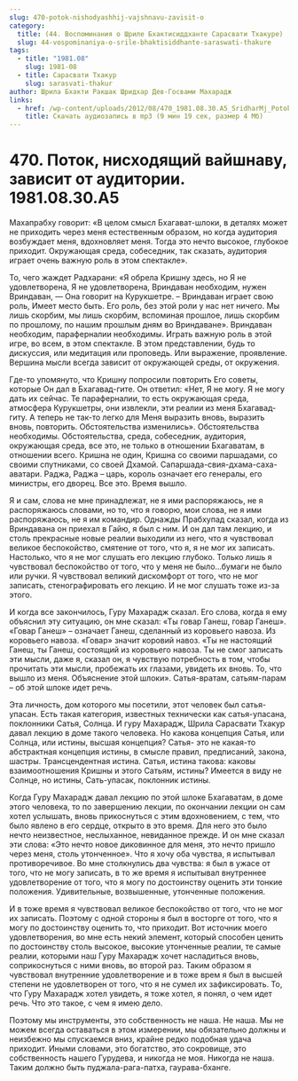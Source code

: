 ```yaml
---
slug: 470-potok-nishodyashhij-vajshnavu-zavisit-o
category:
  title: (44. Воспоминания о Шриле Бхактисиддханте Сарасвати Тхакуре)
  slug: 44-vospominaniya-o-srile-bhaktisiddhante-saraswati-thakure
tags:
  - title: "1981.08"
    slug: 1981-08
  - title: Сарасвати Тхакур
    slug: sarasvati-thakur
author: Шрила Бхакти Ракшак Шридхар Дев-Госвами Махарадж
links:
  - href: /wp-content/uploads/2012/08/470_1981.08.30.A5_SridharMj_Potok_nishodyawiy_vaishnavu_zavisit_ot_auditorii.mp3
    title: Скачать аудиозапись в mp3 (9 мин 19 сек, размер 4 Мб)
---
```


# 470. Поток, нисходящий вайшнаву, зависит от аудитории. 1981.08.30.A5

Махапрабху говорит: «В целом смысл Бхагават-шлоки, в деталях может не приходить через меня естественным образом, но когда аудитория возбуждает меня, вдохновляет меня. Тогда это нечто высокое, глубокое приходит. Окружающая среда, собеседник, так сказать, аудитория играет очень важную роль в этом спектакле».

То, чего жаждет Радхарани: «Я обрела Кришну здесь, но Я не удовлетворена, Я не удовлетворена, Вриндаван необходим, нужен Вриндаван, — Она говорит на Курукшетре. – Вриндаван играет свою роль, Имеет место быть. Его роль, без этой роли у нас нет ничего. Мы лишь скорбим, мы лишь скорбим, вспоминая прошлое, лишь скорбим по прошлому, по нашим прошлым дням во Вриндаване». Вриндаван необходим, параферналии необходимы. Играть важную роль в этой игре, во всем, в этом спектакле. В этом представлении, будь то дискуссия, или медитация или проповедь. Или выражение, проявление. Вершина мысли всегда зависит от окружающей среды, от окружения.

Где-то упомянуто, что Кришну попросили повторить Его советы, которые Он дал в Бхагавад-гите. Он ответил: «Нет, Я не могу. Я не могу дать их сейчас. Те параферналии, то есть окружающая среда, атмосфера Курукшетры, они извлекли, эти реалии из меня Бхагавад-гиту. А теперь не так-то легко для Меня выразить вновь, выразить вновь, повторить. Обстоятельства изменились». Обстоятельства необходимы. Обстоятельства, среда, собеседник, аудитория, окружающая среда, все это, не только в отношении Бхагаватам, в отношении всего. Кришна не один, Кришна со своими паршадами, со своими спутниками, со своей Дхамой. Сапаршада-свия-дхама-саха-аватари. Раджа, Раджа – царь, король означает его генералы, его министры, его дворец. Все это. Время вышло.

Я и сам, слова не мне принадлежат, не я ими распоряжаюсь, не я распоряжаюсь словами, но то, что я говорю, мои слова, не я ими распоряжаюсь, не я им командир. Однажды Прабхупад сказал, когда из Вриндавана он приехал в Гайю, я был с ним. И он дал там лекцию, и столь прекрасные новые реалии выходили из него, что я чувствовал великое беспокойство, смятение от того, что я, я не мог их записать. Настолько, что я не мог слушать его лекцию глубоко. Только лишь я чувствовал беспокойство от того, что у меня не было…бумаги не было или ручки. Я чувствовал великий дискомфорт от того, что не мог записать, стенографировать его лекцию. И не мог слушать тоже из-за этого.

И когда все закончилось, Гуру Махарадж сказал. Его слова, когда я ему объяснил эту ситуацию, он мне сказал: «Ты говар Ганеш, говар Ганеш». «Говар Ганеш» – означает Ганеш, сделанный из коровьего навоза. Из коровьего навоза. «Говар» значит коровий навоз. «Ты не настоящий Ганеш, ты Ганеш, состоящий из коровьего навоза. Ты не смог записать эти мысли, даже я, сказал он, я чувствую потребность в том, чтобы прочитать эти мысли, пробежать их глазами, увидеть их вновь. То, что вышло из меня. Объяснение этой шлоки». Сатья-вратам, сатьям-парам – об этой шлоке идет речь.

Эта личность, дом которого мы посетили, этот человек был сатья-упасан. Есть такая категория, известных технически как сатья-упасана, поклонники Сатья, Солнца. И гуру Махарадж, Шрила Сарасвати Тхакур давал лекцию в доме такого человека. Но какова концепция Сатья, или Солнца, или истины, высшая концепция? Сатья- это не какая-то абстрактная концепция истины, в смысле правил, предписаний, закона, шастры. Трансцендентная истина. Сатья, истина такова: каковы взаимоотношения Кришны и этого Сатьям, истины? Имеется в виду не Солнце, но истины, Сать-упасак, поклонник истины.

Когда Гуру Махарадж давал лекцию по этой шлоке Бхагаватам, в доме этого человека, то по завершению лекции, по окончании лекции он сам хотел услышать, вновь прикоснуться с этим вдохновением, с тем, что было явлено в его сердце, открыто в это время. Для него это было нечто неизвестное, неслыханное, невиданное прежде. И он мне сказал эти слова: «Это нечто новое диковинное для меня, это нечто пришло через меня, столь утонченное». Что я хочу оба чувства, я испытывал противоречивое. Во мне столкнулись два чувства: я был в ужасе от того, что не могу записать, в то же время я испытывал внутреннее удовлетворение от того, что я могу по достоинству оценить эти тонкие положения. Удивительные, возвышенные, утонченные положения.

И в тоже время я чувствовал великое беспокойство от того, что не мог их записать. Поэтому с одной стороны я был в восторге от того, что я могу по достоинству оценить то, что приходит. Вот источник моего удовлетворения, во мне есть некий элемент, который способен ценить по достоинству столь высокое, высокие утонченные реалии, те самые реалии, которыми наш Гуру Махарадж хочет насладиться вновь, соприкоснуться с ними вновь, во второй раз. Таким образом я чувствовал внутренние удовлетворение и в тоже врем я был в высшей степени не удовлетворен от того, что я не сумел их зафиксировать. То, что Гуру Махарадж хотел увидеть, я тоже хотел, я понял, о чем идет речь. Что это такое, с чем я имею дело.

Поэтому мы инструменты, это собственность не наша. Не наша. Мы не можем всегда оставаться в этом измерении, мы обязательно должны и неизбежно мы спускаемся вниз, крайне редко подобная удача приходит. Иными словами, это богатство, это сокровище, это собственность нашего Гурудева, и никогда не моя. Никогда не наша. Таким должно быть пуджала-рага-патха, гаурава-бханге.

